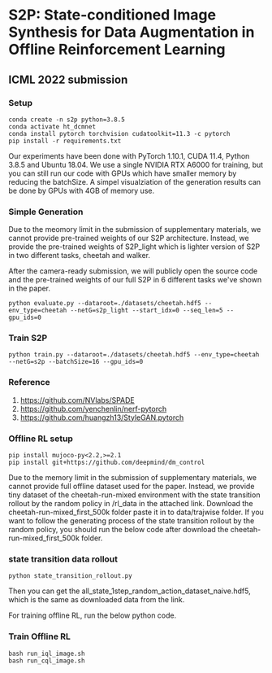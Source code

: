 # S2P: State-conditioned Image Synthesis for Data Augmentation in Offline Reinforcement Learning

## ICML 2022 submission

### Setup
```shell
conda create -n s2p python=3.8.5
conda activate ht_dcmnet
conda install pytorch torchvision cudatoolkit=11.3 -c pytorch
pip install -r requirements.txt
```
Our experiments have been done with PyTorch 1.10.1, CUDA 11.4, Python 3.8.5 and Ubuntu 18.04. We use  a single NVIDIA RTX A6000 for training, but you can still run our code with GPUs which have smaller memory by reducing the batchSize. A simpel visualziation of the generation results can be done by GPUs with 4GB of memory use.

### Simple Generation
Due to the meomory limit in the submission of supplementary materials, we cannot provide pre-trained weights of our S2P architecture. Instead, we provide the pre-trained weights of S2P_light which is lighter version of S2P in two different tasks, cheetah and walker.

After the camera-ready submission, we will publicly open the source code and the pre-trained weights of our full S2P in 6 different tasks we've shown in the paper.
```shell
python evaluate.py --dataroot=./datasets/cheetah.hdf5 --env_type=cheetah --netG=s2p_light --start_idx=0 --seq_len=5 --gpu_ids=0
```

### Train S2P

```shell
python train.py --dataroot=./datasets/cheetah.hdf5 --env_type=cheetah --netG=s2p --batchSize=16 --gpu_ids=0
```

### Reference
1. https://github.com/NVlabs/SPADE
2. https://github.com/yenchenlin/nerf-pytorch
3. https://github.com/huangzh13/StyleGAN.pytorch


### Offline RL setup
```shell
pip install mujoco-py<2.2,>=2.1
pip install git+https://github.com/deepmind/dm_control
```



Due to the memory limit in the submission of supplementary materials, we cannot provide full offline dataset used for the paper. Instead, we provide tiny dataset of the cheetah-run-mixed environment with the state transition rollout by the random policy in /rl_data in the attached link. Download the cheetah-run-mixed_first_500k folder paste it in to data/trajwise folder. If you want to follow the generating process of the state transition rollout by the random policy, you should run the below code after download the cheetah-run-mixed_first_500k folder.

### state transition data rollout
```shell
python state_transition_rollout.py
```

Then you can get the all_state_1step_random_action_dataset_naive.hdf5, which is the same as downloaded data from the link.

For training offline RL, run the below python code.

### Train Offline RL
```shell
bash run_iql_image.sh
bash run_cql_image.sh
```












